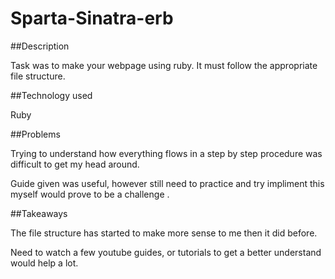 # Sparta-Sinatra-erb

##Description

Task was to make your webpage using ruby. It must follow the appropriate file structure.

##Technology used

Ruby

##Problems

Trying to understand how everything flows in a step by step procedure was difficult to get my head around. 

Guide given was useful, however still need to practice and try impliment this myself would prove to be a challenge .

##Takeaways

The file structure has started to make more sense to me then it did before.

Need to watch a few youtube guides, or tutorials to get a better understand would help a lot. 

